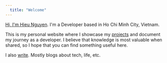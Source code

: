 ```yaml
---
  title: "Welcome"
---
```


[Hi, I'm Hieu Nguyen](/about). I'm a Developer based in Ho Chi Minh City, Vietnam.

This is my personal website where I showcase my [projects](/projects) and document my journey as a developer. I believe that knowledge is most valuable when shared, so I hope that you can find something useful here.

I also [write](/blog/1). Mostly blogs about tech, life, etc.
